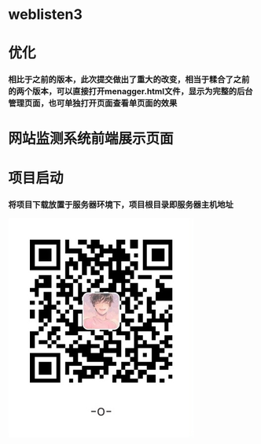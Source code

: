 # weblisten3

# 优化
### 相比于之前的版本，此次提交做出了重大的改变，相当于糅合了之前的两个版本，可以直接打开menagger.html文件，显示为完整的后台管理页面，也可单独打开页面查看单页面的效果

# 网站监测系统前端展示页面

# 项目启动

### 将项目下载放置于服务器环境下，项目根目录即服务器主机地址

<img src="https://github.com/fenghuijiuzhuan/threejs-sign/blob/master/img/zfb.png" title="如果对您有帮助，使用支付宝向我打赏，感谢" style="max-width: 400px" />
